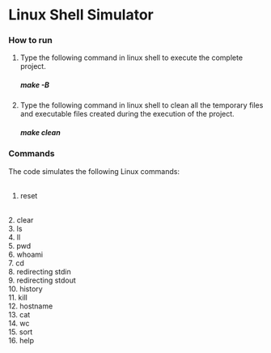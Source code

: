 <h1>Linux Shell Simulator</h1>

<h3>How to run</h3>

1. Type the following command in linux shell to execute the complete project.

   <h5>make -B</h5>
   
2. Type the following command in linux shell to clean all the temporary files and executable files created during the execution of the project.

   <h5>make clean</h5>
   
<h3>Commands</h3>

The code simulates the following Linux commands:
<br>
<br>
1. reset
<br>
2. clear
<br>
3. ls
<br>
4. ll
<br>
5. pwd
<br>
6. whoami
<br>
7. cd
<br>
8. redirecting stdin
<br>
9. redirecting stdout
<br>
10. history
<br>
11. kill
<br>
12. hostname
<br>
13. cat
<br>
14. wc
<br>
15. sort
<br>
16. help
